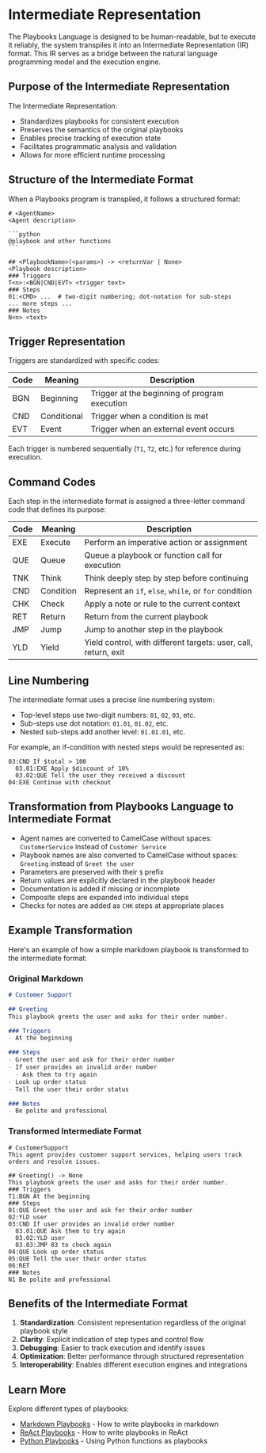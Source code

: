 # Intermediate Representation

The Playbooks Language is designed to be human-readable, but to execute it reliably, the system transpiles it into an Intermediate Representation (IR) format. This IR serves as a bridge between the natural language programming model and the execution engine.

## Purpose of the Intermediate Representation

The Intermediate Representation:

- Standardizes playbooks for consistent execution
- Preserves the semantics of the original playbooks
- Enables precise tracking of execution state
- Facilitates programmatic analysis and validation
- Allows for more efficient runtime processing

## Structure of the Intermediate Format

When a Playbooks program is transpiled, it follows a structured format:

````
# <AgentName>
<Agent description>

```python
@playbook and other functions
```

## <PlaybookName>(<params>) -> <returnVar | None>
<Playbook description>
### Triggers
T<n>:<BGN|CND|EVT> <trigger text>
### Steps
01:<CMD> ...  # two-digit numbering; dot-notation for sub-steps
... more steps ...
### Notes
N<n> <text>
````

## Trigger Representation

Triggers are standardized with specific codes:

| Code | Meaning | Description |
|------|---------|-------------|
| BGN  | Beginning | Trigger at the beginning of program execution |
| CND  | Conditional | Trigger when a condition is met |
| EVT  | Event | Trigger when an external event occurs |

Each trigger is numbered sequentially (`T1`, `T2`, etc.) for reference during execution.

## Command Codes

Each step in the intermediate format is assigned a three-letter command code that defines its purpose:

| Code | Meaning | Description |
|------|---------|-------------|
| EXE  | Execute | Perform an imperative action or assignment |
| QUE  | Queue | Queue a playbook or function call for execution |
| TNK  | Think | Think deeply step by step before continuing |
| CND  | Condition | Represent an `if`, `else`, `while`, or `for` condition |
| CHK  | Check | Apply a note or rule to the current context |
| RET  | Return | Return from the current playbook |
| JMP  | Jump | Jump to another step in the playbook |
| YLD  | Yield | Yield control, with different targets: user, call, return, exit |

## Line Numbering

The intermediate format uses a precise line numbering system:

- Top-level steps use two-digit numbers: `01`, `02`, `03`, etc.
- Sub-steps use dot notation: `01.01`, `01.02`, etc.
- Nested sub-steps add another level: `01.01.01`, etc.

For example, an if-condition with nested steps would be represented as:

```
03:CND If $total > 100
  03.01:EXE Apply $discount of 10%
  03.02:QUE Tell the user they received a discount
04:EXE Continue with checkout
```

## Transformation from Playbooks Language to Intermediate Format

- Agent names are converted to CamelCase without spaces: `CustomerService` instead of `Customer Service`
- Playbook names are also converted to CamelCase without spaces: `Greeting` instead of `Greet the user`
- Parameters are preserved with their `$` prefix
- Return values are explicitly declared in the playbook header
- Documentation is added if missing or incomplete
- Composite steps are expanded into individual steps
- Checks for notes are added as `CHK` steps at appropriate places

## Example Transformation

Here's an example of how a simple markdown playbook is transformed to the intermediate format:

### Original Markdown

```markdown
# Customer Support

## Greeting
This playbook greets the user and asks for their order number.

### Triggers
- At the beginning

### Steps
- Greet the user and ask for their order number
- If user provides an invalid order number
  - Ask them to try again
- Look up order status
- Tell the user their order status

### Notes
- Be polite and professional
```

### Transformed Intermediate Format

```
# CustomerSupport
This agent provides customer support services, helping users track orders and resolve issues.

## Greeting() -> None
This playbook greets the user and asks for their order number.
### Triggers
T1:BGN At the beginning
### Steps
01:QUE Greet the user and ask for their order number
02:YLD user
03:CND If user provides an invalid order number
  03.01:QUE Ask them to try again
  03.02:YLD user
  03.03:JMP 03 to check again
04:QUE Look up order status
05:QUE Tell the user their order status
06:RET
### Notes
N1 Be polite and professional
```

## Benefits of the Intermediate Format

1. **Standardization**: Consistent representation regardless of the original playbook style
2. **Clarity**: Explicit indication of step types and control flow
3. **Debugging**: Easier to track execution and identify issues
4. **Optimization**: Better performance through structured representation
5. **Interoperability**: Enables different execution engines and integrations

## Learn More

Explore different types of playbooks:

- [Markdown Playbooks](../playbook-types/markdown-playbooks.md) - How to write playbooks in markdown
- [ReAct Playbooks](../playbook-types/react-playbooks.md) - How to write playbooks in ReAct
- [Python Playbooks](../playbook-types/python-playbooks.md) - Using Python functions as playbooks 
